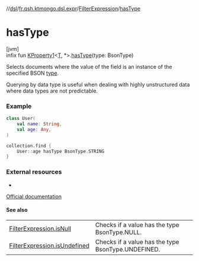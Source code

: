 //[dsl](../../../index.md)/[fr.qsh.ktmongo.dsl.expr](../index.md)/[FilterExpression](index.md)/[hasType](has-type.md)

# hasType

[jvm]\
infix fun [KProperty1](https://kotlinlang.org/api/latest/jvm/stdlib/kotlin.reflect/-k-property1/index.html)&lt;[T](index.md), *&gt;.[hasType](has-type.md)(type: BsonType)

Selects documents where the value of the field is an instance of the specified BSON [type](has-type.md).

Querying by data type is useful when dealing with highly unstructured data where data types are not predictable.

### Example

```kotlin
class User(
    val name: String,
    val age: Any,
)

collection.find {
    User::age hasType BsonType.STRING
}
```

### External resources

-
[Official documentation](https://www.mongodb.com/docs/manual/reference/operator/query/type/)

#### See also

|                                                 |                                                    |
|-------------------------------------------------|----------------------------------------------------|
| [FilterExpression.isNull](is-null.md)           | Checks if a value has the type BsonType.NULL.      |
| [FilterExpression.isUndefined](is-undefined.md) | Checks if a value has the type BsonType.UNDEFINED. |
